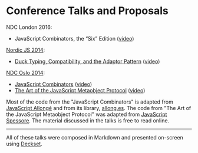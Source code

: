# Conference Talks and Proposals

NDC London 2016:

* JavaScript Combinators, the “Six” Edition ([video][13])

[Nordic JS 2014][6]:

* [Duck Typing, Compatibility, and the Adaptor Pattern][9] ([video][10])

[NDC Oslo 2014][1]:

* [JavaScript Combinators][7] ([video][11])
* [The Art of the JavaScript Metaobject Protocol][8] ([video][12])

[1]: https://www.ndcoslo.com
[2]: https://decksetapp.com

Most of the code from the "JavaScript Combinators" is adapted from [JavaScript Allongé][3] and from its library, [allong.es][5]. The code from "The Art of the JavaScript Metaobject Protocol" was adapted from [JavaScript Spessore][4]. The material discussed in the talks is free to read online.

[3]: https://leanpub.com/javascript-allonge/read
[4]: https://leanpub.com/javascript-spessore/read
[5]: http://allong.es

[6]: https://nordicjs.com
[7]: https://speakerdeck.com/raganwald/javascript-combinators
[8]: https://speakerdeck.com/raganwald/the-art-of-the-javascript-metaobject-protocol
[9]: https://speakerdeck.com/raganwald/duck-typing-compatibility-and-the-adaptor-pattern
[10]: http://www.youtube.com/watch?v=hp7sgLVepF8
[11]: https://vimeo.com/97408202
[12]: https://vimeo.com/97415345
[13]: https://vimeo.com/153097877

---

All of these talks were composed in Markdown and presented on-screen using [Deckset][2].
